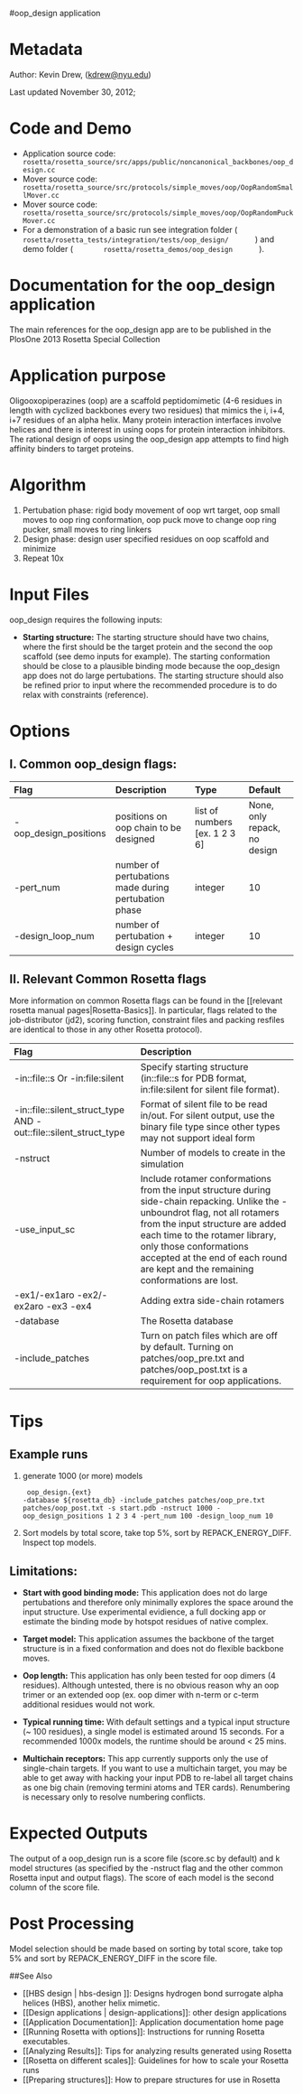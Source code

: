 #oop\_design application

Metadata
========

Author: Kevin Drew, (kdrew@nyu.edu)

Last updated November 30, 2012;

Code and Demo
=============

-   Application source code: `        rosetta/rosetta_source/src/apps/public/noncanonical_backbones/oop_design.cc       `
-   Mover source code: `        rosetta/rosetta_source/src/protocols/simple_moves/oop/OopRandomSmallMover.cc       `
-   Mover source code: `        rosetta/rosetta_source/src/protocols/simple_moves/oop/OopRandomPuckMover.cc       `
-   For a demonstration of a basic run see integration folder ( `        rosetta/rosetta_tests/integration/tests/oop_design/       ` ) and demo folder ( `        rosetta/rosetta_demos/oop_design       ` ).

Documentation for the oop\_design application
=============================================

The main references for the oop\_design app are to be published in the PlosOne 2013 Rosetta Special Collection

Application purpose
===========================================

Oligooxopiperazines (oop) are a scaffold peptidomimetic (4-6 residues in length with cyclized backbones every two residues) that mimics the i, i+4, i+7 residues of an alpha helix. Many protein interaction interfaces involve helices and there is interest in using oops for protein interaction inhibitors. The rational design of oops using the oop\_design app attempts to find high affinity binders to target proteins.

Algorithm
=========

1.  Pertubation phase: rigid body movement of oop wrt target, oop small moves to oop ring conformation, oop puck move to change oop ring pucker, small moves to ring linkers
2.  Design phase: design user specified residues on oop scaffold and minimize
3.  Repeat 10x

Input Files
===========

oop\_design requires the following inputs:

-   **Starting structure:**
     The starting structure should have two chains, where the first should be the target protein and the second the oop scaffold (see demo inputs for example). The starting conformation should be close to a plausible binding mode because the oop\_design app does not do large pertubations. The starting structure should also be refined prior to input where the recommended procedure is to do relax with constraints (reference).

Options
=======

I. Common oop\_design flags:
----------------------------
| Flag | Description | Type | Default |
|:-----|:------------|:-----|:--------|
|-oop_design_positions|positions on oop chain to be designed|list of numbers [ex. 1 2 3 6]|None, only repack, no design|
| -pert_num| number of pertubations made during pertubation phase| integer|10|
|-design_loop_num|number of pertubation + design cycles|integer|10|


II. Relevant Common Rosetta flags
---------------------------------

More information on common Rosetta flags can be found in the [[relevant rosetta manual pages|Rosetta-Basics]]. In particular, flags related to the job-distributor (jd2), scoring function, constraint files and packing resfiles are identical to those in any other Rosetta protocol).

| Flag | Description | 
|:-----|:------------|
|-in::file::s Or -in:file:silent|Specify starting structure  (in::file::s for PDB format, in:file:silent for silent file format).|
|-in::file::silent_struct_type AND -out::file::silent_struct_type|Format of silent file to be read in/out. For silent output, use the binary file type since other types may not support ideal form|
|-nstruct|Number of models to create in the simulation|
|-use_input_sc|Include rotamer conformations from the input structure during side-chain repacking. Unlike the -unboundrot flag, not all rotamers from the input structure are added each time to the rotamer library, only those conformations accepted at the end of each round are kept and the remaining conformations are lost.|
|-ex1/-ex1aro -ex2/-ex2aro -ex3 -ex4|Adding extra side-chain rotamers|
|-database|The Rosetta database|
|-include_patches|Turn on patch files which are off by default.   Turning on patches/oop_pre.txt and patches/oop_post.txt is a requirement for oop applications.|

Tips
====

Example runs
------------

1.  generate 1000 (or more) models

    ```
     oop_design.{ext}
    -database ${rosetta_db} -include_patches patches/oop_pre.txt patches/oop_post.txt -s start.pdb -nstruct 1000 -oop_design_positions 1 2 3 4 -pert_num 100 -design_loop_num 10
    ```

2.  Sort models by total score, take top 5%, sort by REPACK\_ENERGY\_DIFF. Inspect top models.

Limitations:
------------

-   **Start with good binding mode:**
     This application does not do large pertubations and therefore only minimally explores the space around the input structure. Use experimental evidience, a full docking app or estimate the binding mode by hotspot residues of native complex.

-   **Target model:**
     This application assumes the backbone of the target structure is in a fixed conformation and does not do flexible backbone moves.

-   **Oop length:**
     This application has only been tested for oop dimers (4 residues). Although untested, there is no obvious reason why an oop trimer or an extended oop (ex. oop dimer with n-term or c-term additional residues would not work.

-   **Typical running time:**
     With default settings and a typical input structure (\~ 100 residues), a single model is estimated around 15 seconds. For a recommended 1000x models, the runtime should be around \< 25 mins.

-   **Multichain receptors:**
     This app currently supports only the use of single-chain targets. If you want to use a multichain target, you may be able to get away with hacking your input PDB to re-label all target chains as one big chain (removing termini atoms and TER cards). Renumbering is necessary only to resolve numbering conflicts.

Expected Outputs
================

The output of a oop\_design run is a score file (score.sc by default) and k model structures (as specified by the -nstruct flag and the other common Rosetta input and output flags). The score of each model is the second column of the score file.

Post Processing
===============

Model selection should be made based on sorting by total score, take top 5% and sort by REPACK\_ENERGY\_DIFF in the score file.

##See Also

* [[HBS design | hbs-design ]]: Designs hydrogen bond surrogate alpha helices (HBS), another helix mimetic.
* [[Design applications | design-applications]]: other design applications
* [[Application Documentation]]: Application documentation home page
* [[Running Rosetta with options]]: Instructions for running Rosetta executables.
* [[Analyzing Results]]: Tips for analyzing results generated using Rosetta
* [[Rosetta on different scales]]: Guidelines for how to scale your Rosetta runs
* [[Preparing structures]]: How to prepare structures for use in Rosetta
